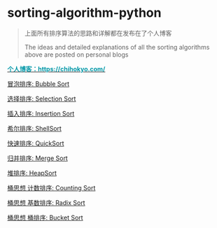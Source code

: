 # sorting-algorithm-python

> 上面所有排序算法的思路和详解都在发布在了个人博客 
>
> The ideas and detailed explanations of all the sorting algorithms above are posted on personal blogs
>

[**<span style="color:#0097a7">个人博客：https://chihokyo.com/</span>**](https://chihokyo.com/)




[冒泡排序: Bubble Sort](https://chihokyo.com/post/11/)

[选择排序: Selection Sort](https://chihokyo.com/post/12/)

[插入排序: Insertion Sort](https://chihokyo.com/post/13/)

[希尔排序: ShellSort](https://chihokyo.com/post/14/)



[快速排序: QuickSort](https://chihokyo.com/post/16/)

[归并排序: Merge Sort](https://chihokyo.com/post/19/)

[堆排序: HeapSort](https://chihokyo.com/post/18/)



[桶思想 计数排序: Counting Sort](https://chihokyo.com/post/20/)

[桶思想 基数排序: Radix Sort](https://chihokyo.com/post/20/)

[桶思想 桶排序: Bucket Sort](https://chihokyo.com/post/20/)



